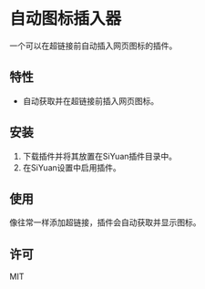 # 自动图标插入器

一个可以在超链接前自动插入网页图标的插件。

## 特性

- 自动获取并在超链接前插入网页图标。

## 安装

1. 下载插件并将其放置在SiYuan插件目录中。
2. 在SiYuan设置中启用插件。

## 使用

像往常一样添加超链接，插件会自动获取并显示图标。

## 许可

MIT
